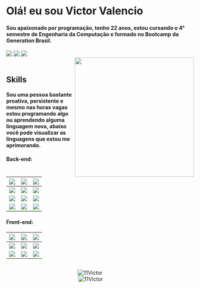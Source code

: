 # Olá! eu sou Victor Valencio

#### Sou apaixonado por programação, tenho 22 anos, estou cursando o 4° semestre de Engenharia da Computação e formado no Bootcamp da Generation Brasil.
<div>
  <a href="https://www.linkedin.com/in/victor-valencio-854012209/" target="_blank"><img src="https://img.shields.io/badge/-LinkedIn-%230077B5?style=for-the-badge&logo=linkedin&logoColor=white" target="_blank"></a>
  <a href="https://instagram.com/valencio_m" target="_blank"><img src="https://img.shields.io/badge/-Instagram-%23E4405F?style=for-the-badge&logo=instagram&logoColor=white" target="_blank"></a> 
  <a href = "mailto:victor.arquivos09@gmail.com"><img src="https://img.shields.io/badge/-Gmail-%23333?style=for-the-badge&logo=gmail&logoColor=white" target="_blank"></a>
</div>
<img align="right" width="320" height="320" src="https://i.imgur.com/K5gbbpZ.png">
<br>

 ## Skills
 
#### Sou uma pessoa bastante proativa, persistente e mesmo nas horas vagas estou programando algo ou aprendendo alguma linguagem nova, abaixo você pode visualizar as linguagens que estou me aprimorando.


#### Back-end:
| <img src="https://img.shields.io/badge/Java-ED8B00?style=for-the-badge&logo=java&logoColor=white"> | <img src="https://img.shields.io/badge/Spring_Boot-F2F4F9?style=for-the-badge&logo=spring-boot"> | <img src="https://img.shields.io/badge/Swagger-85EA2D?style=for-the-badge&logo=Swagger&logoColor=white"> |
| :----------------------------------------------------------: | :----------------------------------------------------------: | :----------------------------------------------------------: |
| <img src="https://img.shields.io/badge/Junit5-25A162?style=for-the-badge&logo=junit5&logoColor=white"> | <img src="https://img.shields.io/badge/Postman-FF6C37?style=for-the-badge&logo=Postman&logoColor=white"> | <img src="https://img.shields.io/badge/Docker-2CA5E0?style=for-the-badge&logo=docker&logoColor=white">
| <img src="https://img.shields.io/badge/Heroku-430098?style=for-the-badge&logo=heroku&logoColor=white"> | <img src="https://img.shields.io/badge/Git-F05032?style=for-the-badge&logo=git&logoColor=white"> | <img src="https://img.shields.io/badge/Python-14354C?style=for-the-badge&logo=python&logoColor=white"> |
| <img src="https://img.shields.io/badge/C%2B%2B-00599C?style=for-the-badge&logo=c%2B%2B&logoColor=white"> | <img src="https://img.shields.io/badge/MySQL-00000F?style=for-the-badge&logo=mysql&logoColor=white"> | <img src="https://img.shields.io/badge/MongoDB-white?style=for-the-badge&logo=mongodb&logoColor=4EA94B">


#### Front-end: 
| <img src="https://img.shields.io/badge/HTML5-orange?style=for-the-badge&logo=html5&logoColor=white"> | <img src="https://img.shields.io/badge/CSS3-blue?style=for-the-badge&logo=css3&logoColor=white"> | <img src="https://img.shields.io/badge/JavaScript-F7DF1E?style=for-the-badge&logo=javascript&logoColor=black"> |
| :----------------------------------------------------------: | :----------------------------------------------------------: | :----------------------------------------------------------: |
| <img src="https://img.shields.io/badge/Angular-DD0031?style=for-the-badge&logo=angular&logoColor=white"> | <img src="https://img.shields.io/badge/Bootstrap-563D7C?style=for-the-badge&logo=bootstrap&logoColor=white" /> | <img src="https://img.shields.io/badge/Figma-F24E1E?style=for-the-badge&logo=figma&logoColor=white">
| <img src="https://img.shields.io/badge/TypeScript-007ACC?style=for-the-badge&logo=typescript&logoColor=white"> | <img src="https://img.shields.io/badge/Visual_Studio-5C2D91?style=for-the-badge&logo=visual%20studio&logoColor=white"> | <img src="https://img.shields.io/badge/Netlify-00C7B7?style=for-the-badge&logo=netlify&logoColor=white">
  
##  
  
<div style="display: flex; flex-direction:column; align-items: center; justify-content: center; width: 90%" >
<img align="left" src="https://github-readme-stats.vercel.app/api?username=11Victor&show_icons=true&locale=en&theme=dark" alt="11Victor">
<img align="" src="https://github-readme-stats.vercel.app/api/top-langs?username=11Victor&show_icons=true&locale=en&theme=dark" alt="11Victor">
</div>
 
  

  

